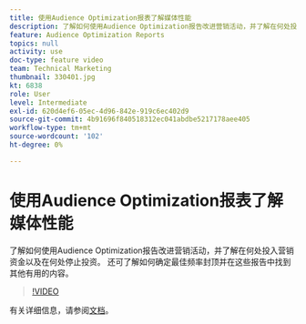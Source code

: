 ```yaml
---
title: 使用Audience Optimization报表了解媒体性能
description: 了解如何使用Audience Optimization报告改进营销活动，并了解在何处投入营销资金以及在何处停止投资。 还可了解如何确定最佳频率封顶并在这些报告中找到其他有用的内容。
feature: Audience Optimization Reports
topics: null
activity: use
doc-type: feature video
team: Technical Marketing
thumbnail: 330401.jpg
kt: 6838
role: User
level: Intermediate
exl-id: 620d4ef6-05ec-4d96-842e-919c6ec402d9
source-git-commit: 4b91696f840518312ec041abdbe5217178aee405
workflow-type: tm+mt
source-wordcount: '102'
ht-degree: 0%

---
```


# 使用Audience Optimization报表了解媒体性能

了解如何使用Audience Optimization报告改进营销活动，并了解在何处投入营销资金以及在何处停止投资。 还可了解如何确定最佳频率封顶并在这些报告中找到其他有用的内容。

>[!VIDEO](https://video.tv.adobe.com/v/345086/?quality=12&learn=on&captions=chi_hans)

有关详细信息，请参阅[文档](https://experienceleague.adobe.com/docs/audience-manager/user-guide/reporting/audience-optimization-reports/audience-optimization-reports.html?lang=zh-Hans#reporting)。
